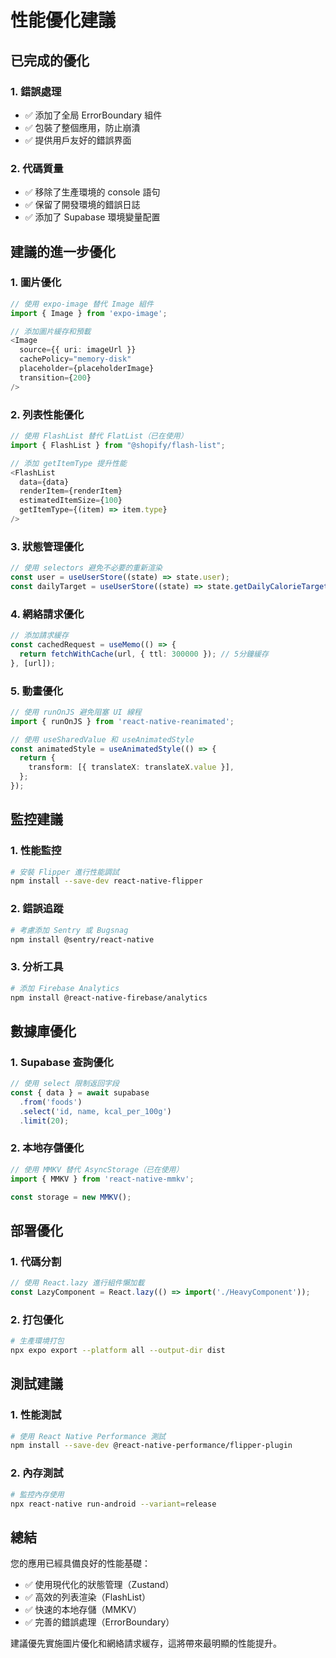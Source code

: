 # 性能優化建議

## 已完成的優化

### 1. 錯誤處理
- ✅ 添加了全局 ErrorBoundary 組件
- ✅ 包裝了整個應用，防止崩潰
- ✅ 提供用戶友好的錯誤界面

### 2. 代碼質量
- ✅ 移除了生產環境的 console 語句
- ✅ 保留了開發環境的錯誤日誌
- ✅ 添加了 Supabase 環境變量配置

## 建議的進一步優化

### 1. 圖片優化
```typescript
// 使用 expo-image 替代 Image 組件
import { Image } from 'expo-image';

// 添加圖片緩存和預載
<Image
  source={{ uri: imageUrl }}
  cachePolicy="memory-disk"
  placeholder={placeholderImage}
  transition={200}
/>
```

### 2. 列表性能優化
```typescript
// 使用 FlashList 替代 FlatList（已在使用）
import { FlashList } from "@shopify/flash-list";

// 添加 getItemType 提升性能
<FlashList
  data={data}
  renderItem={renderItem}
  estimatedItemSize={100}
  getItemType={(item) => item.type}
/>
```

### 3. 狀態管理優化
```typescript
// 使用 selectors 避免不必要的重新渲染
const user = useUserStore((state) => state.user);
const dailyTarget = useUserStore((state) => state.getDailyCalorieTarget());
```

### 4. 網絡請求優化
```typescript
// 添加請求緩存
const cachedRequest = useMemo(() => {
  return fetchWithCache(url, { ttl: 300000 }); // 5分鐘緩存
}, [url]);
```

### 5. 動畫優化
```typescript
// 使用 runOnJS 避免阻塞 UI 線程
import { runOnJS } from 'react-native-reanimated';

// 使用 useSharedValue 和 useAnimatedStyle
const animatedStyle = useAnimatedStyle(() => {
  return {
    transform: [{ translateX: translateX.value }],
  };
});
```

## 監控建議

### 1. 性能監控
```bash
# 安裝 Flipper 進行性能調試
npm install --save-dev react-native-flipper
```

### 2. 錯誤追蹤
```bash
# 考慮添加 Sentry 或 Bugsnag
npm install @sentry/react-native
```

### 3. 分析工具
```bash
# 添加 Firebase Analytics
npm install @react-native-firebase/analytics
```

## 數據庫優化

### 1. Supabase 查詢優化
```typescript
// 使用 select 限制返回字段
const { data } = await supabase
  .from('foods')
  .select('id, name, kcal_per_100g')
  .limit(20);
```

### 2. 本地存儲優化
```typescript
// 使用 MMKV 替代 AsyncStorage（已在使用）
import { MMKV } from 'react-native-mmkv';

const storage = new MMKV();
```

## 部署優化

### 1. 代碼分割
```typescript
// 使用 React.lazy 進行組件懶加載
const LazyComponent = React.lazy(() => import('./HeavyComponent'));
```

### 2. 打包優化
```bash
# 生產環境打包
npx expo export --platform all --output-dir dist
```

## 測試建議

### 1. 性能測試
```bash
# 使用 React Native Performance 測試
npm install --save-dev @react-native-performance/flipper-plugin
```

### 2. 內存測試
```bash
# 監控內存使用
npx react-native run-android --variant=release
```

## 總結

您的應用已經具備良好的性能基礎：
- ✅ 使用現代化的狀態管理（Zustand）
- ✅ 高效的列表渲染（FlashList）
- ✅ 快速的本地存儲（MMKV）
- ✅ 完善的錯誤處理（ErrorBoundary）

建議優先實施圖片優化和網絡請求緩存，這將帶來最明顯的性能提升。
